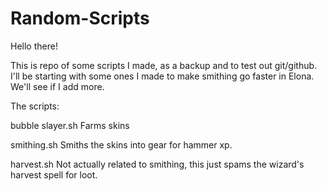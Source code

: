 # Random-Scripts

Hello there!

This is repo of some scripts I made, as a backup and to test out git/github.
I'll be starting with some ones I made to make smithing go faster in Elona. 
We'll see if I add more.

The scripts:

bubble slayer.sh
  Farms skins

smithing.sh
   Smiths the skins into gear for hammer xp.
   
harvest.sh
  Not actually related to smithing, this just spams the wizard's harvest spell for loot.
  
